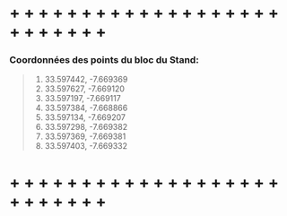 # + + + + + + + + + + + + + + + + + + + + + + + + + +

### Coordonnées des points du bloc du Stand:
> 1. 33.597442, -7.669369
> 2. 33.597627, -7.669120
> 3. 33.597197, -7.669117
> 4. 33.597384, -7.668866
> 5. 33.597134, -7.669207
> 6. 33.597298, -7.669382
> 7. 33.597369, -7.669381
> 8. 33.597403, -7.669332










# + + + + + + + + + + + + + + + + + + + + + + + + + +